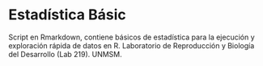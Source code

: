 # Estadística Básic

Script en Rmarkdown, contiene básicos de estadística para la ejecución y exploración rápida de datos en R.
Laboratorio de Reproducción y Biología del Desarrollo (Lab 219). UNMSM.
